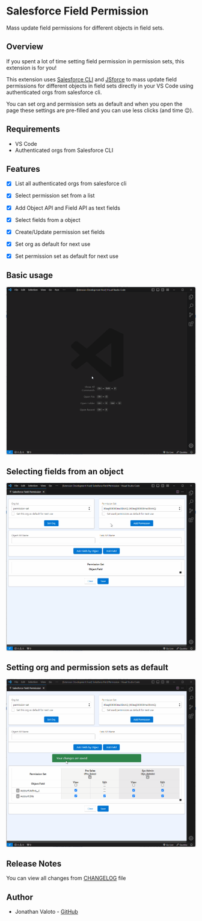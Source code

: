 # Salesforce Field Permission

Mass update field permissions for different objects in field sets.

## Overview

If you spent a lot of time setting field permission in permission sets, this extension is for you!

This extension uses [Salesforce CLI](https://github.com/forcedotcom/salesforcedx-vscode) and [JSforce](https://github.com/jsforce/jsforce) to mass update field permissions for different objects in field sets directly in your VS Code using authenticated orgs from salesforce cli.

You can set org and permission sets as default and when you open the page these settings are pre-filled and you can use less clicks (and time :wink:).

## Requirements

 - VS Code
 - Authenticated orgs from Salesforce CLI

## Features

- [x] List all authenticated orgs from salesforce cli
- [x] Select permission set from a list
- [x] Add Object API and Field API as text fields
- [x] Select fields from a object
- [x] Create/Update permission set fields
- [x] Set org as default for next use
- [x] Set permission set as default for next use


## Basic usage

![example_basic.gif](https://github.com/jvaloto/salesforce-field-permission/blob/main/media/readme/example_basic.gif?raw=true)

## Selecting fields from an object

![example_object.gif](https://github.com/jvaloto/salesforce-field-permission/blob/main/media/readme/example_object.gif?raw=true)

## Setting org and permission sets as default

![example_default_value.gif](https://github.com/jvaloto/salesforce-field-permission/blob/main/media/readme/example_default_value.gif?raw=true)

## Release Notes

You can view all changes from [CHANGELOG](https://github.com/jvaloto/salesforce-field-permission/blob/main/CHANGELOG.md) file

## Author

- Jonathan Valoto - [GitHub](https://github.com/jvaloto)